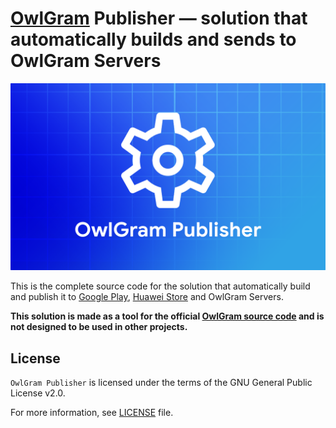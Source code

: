 # [OwlGram](https://owlgram.org/) Publisher — solution that automatically builds and sends to OwlGram Servers

![OwlGram Publisher](/images/cover.png)

This is the complete source code for the solution that automatically build and publish it to [Google Play], [Huawei Store] and OwlGram Servers.

**This solution is made as a tool for the official [OwlGram source code] and is not designed to be used in other projects.**

## License

`OwlGram Publisher` is licensed under the terms of the GNU General Public License v2.0.

For more information, see [LICENSE](/LICENSE) file.

[Google Play]: https://play.google.com/store/apps/details?id=it.owlgram.android
[Huawei Store]: https://appgallery.cloud.huawei.com/marketshare/app/C105849965
[OwlGram source code]: https://github.com/OwlGramDev/OwlGram